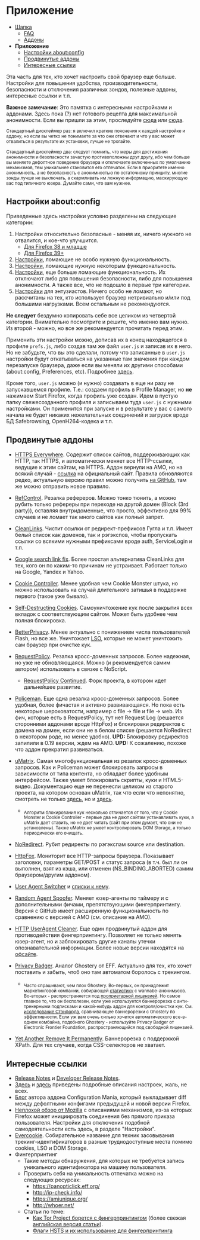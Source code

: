 # Приложение

* [Шапка](header.md)
  * [FAQ](header.md#faq)
  * [Аддоны](header.md#Аддоны)
* **Приложение**
  * [Настройки about:config](addendum.md#Настройки-aboutconfig)
  * [Продвинутые аддоны](addendum.md#Продвинутые-аддоны)
  * [Интересные ссылки](addendum.md#Интересные-ссылки)

Эта часть для тех, кто хочет настроить свой браузер еще больше. Настройки для повышения удобства, производительности, безопасности и отключения различных зондов, полезные аддоны, интересные ссылки и т.п.

**Важное замечание**: Это памятка с интересными настройками и аддонами. Здесь пока (?) нет готового рецепта для максимальной анонимности. Если вы пришли за этим, проследуйте [сюда](https://anonymous-proxy-servers.net/en/jondofox.html) или [сюда](https://www.torproject.org/).

<sub>Стандартный дисклеймер раз: я включил краткие пояснения к каждой настройке и аддону, но если вы четко не понимаете за что они отвечают и что у вас может отвалиться в результате их установки, лучше не трогайте.</sub>

<sub>Стандартный дисклеймер два: следует помнить, что меры для достижения анонимности и безопасности зачастую противоположны друг другу, ибо чем больше вы меняете дефолтное поведение браузера и отключаете включенных по умолчанию механизмов, тем уникальнее становится его отпечаток. Если в приоритете именно анонимность, а не безопасность с анонимностью по остаточному принципу, многие зонды лучше не выключать, а скармливать им ложную информацию, маскирующую вас под типичного юзера. Думайте сами, что вам нужнее.</sub>

## Настройки about:config
Приведенные здесь настройки условно разделены на следующие категории:

1. Настройки относительно безопасные - меняя их, ничего нужного не отвалится, и кое-что улучшится.
	* [Для Firefox 38 и младше](prefs/prefs_1.fx3800.js)
	* [Для Firefox 39+](prefs/prefs_1.fx3900.js)
2. [Настройки](prefs/prefs_2.js), ломающие не особо нужную функциональность.
3. [Настройки](prefs/prefs_3.js), ломающие нужную некоторым функциональность.
4. [Настройки](prefs/prefs_4.js), еще больше ломающие функциональность. Их отключают либо для повышения безопасности, либо для повышения анонимности. А также все, что не подошло в первые три категории.
5. [Настройки](prefs/prefs_exp.js) для энтузиастов. Ничего особо не ломают, но рассчитаны на тех, кто использует браузер нетривиально и/или под большими нагрузками. Всем остальным не рекомендуются.

**Не следует** бездумно копировать себе все целиком из четвертой категории. Внимательно посмотрите и решите, что именно вам нужно. Из второй - можно, но все же рекомендуется прочитать перед этим.

Применить эти настройки можно, дописав их в конец находящегося в профиле `prefs.js`, либо создав там же файл `user.js` и записав их в него. Но не забудьте, что вы это сделали, потому что записанные в `user.js` настройки будут откатываться на указанные там значения при каждом перезапуске браузера, даже если вы меняли их другими способами (about:config, Preferences, etc). Подробнее [здесь](http://kb.mozillazine.org/User.js_file).

Кроме того, `user.js` можно (и нужно) создавать в еще ни разу не запускавшемся профиле. Т.е.: создаем профиль в Profile Manager, но **не** нажимаем Start Firefox, когда профиль уже создан. Идем в пустую папку свежесозданного профиля и записываем туда `user.js` с нужными настройками. Он применится при запуске и в результате у вас с самого начала не будет никаких нежелательных соединений и загрузок вроде БД Safebrowsing, OpenH264-кодека и т.п.

## Продвинутые аддоны
* [HTTPS Everywhere](https://addons.mozilla.org/en-us/firefox/addon/https-everywhere/). Содержит список сайтов, поддерживающих как HTTP, так HTTPS, и автоматически меняет все HTTP-ссылки, ведущие к этим сайтам, на HTTPS. Аддон вернули на AMO, но на всякий случай - [ссылка](https://www.eff.org/https-everywhere/) на официальный сайт. Правила обновляются редко, актуальную версию правил можно получить [на GitHub](https://github.com/EFForg/https-everywhere), там же можно отправить новое правило.

* [RefControl](https://addons.mozilla.org/firefox/addon/refcontrol/). Резалка рефереров. Можно тонко тюнить, а можно рубить только рефереры при переходе на другой домен (Block (3rd party)), оставляя внутридоменные, что просто, эффективно для 99% случаев и не ломает так много сайтов как полный запрет.

* [CleanLinks](https://addons.mozilla.org/firefox/addon/clean-links/). Чистит ссылки от редирект-префиксов Гугла и т.п. Имеет белый список как доменов, так и рэгэкспов, чтобы пропускать ссылки со всякими нужными префиксами вроде auth, ServiceLogin и т.п.

* [Google search link fix](https://addons.mozilla.org/en-US/firefox/addon/google-search-link-fix/). Более простая альтернатива CleanLinks для тех, кого он по каким-то причинам не устраивает. Работает только на Google, Yandex и Yahoo.

* [Cookie Controller](https://addons.mozilla.org/firefox/addon/cookie-controller/). Менее удобная чем Cookie Monster штука, но можно использовать на случай длительного затишья в поддержке первого (такое уже бывало).

* [Self-Destructing Cookies](https://addons.mozilla.org/firefox/addon/self-destructing-cookies/). Самоуничтожение кук после закрытия всех вкладок с соответствующим сайтом. Может быть удобнее чем полная блокировка.

* [BetterPrivacy](https://addons.mozilla.org/firefox/addon/betterprivacy/). Менее актуально с понижением числа пользователей Flash, но все же. Уничтожает [LSO](https://en.wikipedia.org/wiki/Local_shared_object), которые не может уничтожить сам браузер при очистке кук.

* [RequestPolicy](https://addons.mozilla.org/firefox/addon/requestpolicy/). Резалка кросс-доменных запросов. Более надежная, но уже не обновляющаяся. Можно (и рекомендуется самим автором) использовать в связке с NoScript.

	* [RequestPolicy Continued](https://requestpolicycontinued.github.io). Форк проекта, в котором идет дальнейшее развитие.

* [Policeman](https://addons.mozilla.org/firefox/addon/policeman/). Еще одна резалка кросс-доменных запросов. Более удобная, более фичастая и активно развивающаяся. Но пока есть некоторые шероховатости, например с file -> file и file -> web. Из фич, которые есть в RequestPolicy, тут нет Request Log (решается сторонними аддонами вроде HttpFox) и блокировки редиректов с домена на домен, если они не в белом списке (решается NoRedirect в некотором роде, но менее удобно). **UPD:** Блокировку редиректов запилили в 0.19 версии, ждем на AMO. **UPD:** К сожалению, похоже что аддон прекратил развиваться.

* [uMatrix](https://addons.mozilla.org/firefox/addon/umatrix/). Самая многофункциональная из резалок кросс-доменных запросов. Как и Policeman может блокировать запросы в зависимости от типа контента, но обладает более удобным интерфейсом. Также умеет блокировать скрипты, куки и HTML5-видео. Документацию еще не перенесли целиком из старого проекта, на котором основан uMatrix, так что если что непонятно, смотреть не только [здесь](https://github.com/gorhill/uMatrix/wiki), но и [здесь](https://github.com/gorhill/httpswitchboard/wiki).

	* <sub>Алгоритм блокирования кук несколько отличается от того, что у Cookie Monster и Cookie Controller - первые два не дают сайтам устанавливать куки, а uMatrix дает ставить, но не дает читать (сайт при этом думает, что они не установлены). Также uMatrix не умеет контролировать DOM Storage, а только периодически его очищать.</sub>

* [NoRedirect](https://addons.mozilla.org/firefox/addon/noredirect/). Рубит редиректы по рэгэкспам source или destination.

* [HttpFox](https://addons.mozilla.org/firefox/addon/httpfox/). Мониторит все HTTP-запросы браузера. Показывает заголовки, параметры GET/POST и статус запроса (в т.ч. был ли он выполнен, взят из кэша, или отменен (NS_BINDING_ABORTED) самим браузером/другим аддоном).

* [User Agent Switcher](https://addons.mozilla.org/firefox/addon/user-agent-switcher/) и [списки к нему](http://techpatterns.com/downloads/firefox/useragentswitcher.xml).

* [Random Agent Spoofer](https://addons.mozilla.org/firefox/addon/random-agent-spoofer/). Меняет юзер-агенты по таймеру и с дополнительными фичами, препятствующими фингерпринтингу. Версия с GitHub имеет расширенную функциональность по сравнению с версией с AMO (см. описание на AMO).

* [HTTP UserAgent Cleaner](https://addons.mozilla.org/firefox/addon/http-useragent-cleaner/). Еще один продвинутый аддон для противодействия фингерпринтингу. Позволяет не только менять юзер-агент, но и заблокировать другие каналы утечки опознавательной информации. Более новые версии находятся на [офсайте](http://fxprivacy.8vs.ru/).

* [Privacy Badger](https://addons.mozilla.org/firefox/addon/privacy-badger-firefox/). Аналог Ghostery от EFF. Актуально для тех, кто хочет поставить и забыть, чтоб оно там автоматом боролось с трекингом.
	
	* <sub>Часто спрашивают, чем плох Ghostery. Во-первых, он принадлежит маркетинговой компании, собирающей [статистику](https://addons.mozilla.org/en-US/firefox/addon/ghostery/privacy/) с wannabe-анонимусов. Во-вторых - распространяется под [проприетарной лицензией](https://addons.mozilla.org/en-US/firefox/addon/ghostery/license/5.4.1). Но самое главное то, что он бесполезен, если уже используется баннерорезка с анти-трекерными подписками и какой-нибудь аддон для контроля/очистки кук. См. [исследование Стэнфорда](http://cyberlaw.stanford.edu/node/6730), сравнивающее баннерорезки с Ghostery по эффективности. Если уж вам очень сильно хочется автоматического все-в-одном комбайна, подобного Ghostery - используйте Privacy Badger от Electronic Frontier Foundation, распространяющийся под свободной лицензией.</sub>

* [Yet Another Remove It Permanently](https://addons.mozilla.org/firefox/addon/yarip/). Баннерорезка с поддержкой XPath. Для тех случаев, когда CSS-селекторов не хватает.

## Интересные ссылки
* [Release Notes](https://www.mozilla.org/firefox/notes) и [Developer Release Notes](https://developer.mozilla.org/en-US/Firefox/Releases).
* [Здесь](http://kb.mozillazine.org/About:config_entries) и [здесь](http://kb.mozillazine.org/Category:Preferences) приведены подробные описания настроек, жаль, не всех.
* [Блог](https://cat-in-136.github.io/tags.html#tag_pref%20diff) автора аддона Configuration Mania, который выкладывает diff между дефолтными конфигами предыдущей и новой версии Firefox.
* [Неплохой обзор от Mozilla](https://support.mozilla.org/en-US/kb/how-stop-firefox-automatically-making-connections) с описаниями механизмов, из-за которых Firefox может инициировать соединения без прямого приказа пользователя. Настройки для отключения подобной самодеятельности есть здесь, в разделе "Настройки".
* [Evercookie](http://samy.pl/evercookie/). Собирательное название для техник засовывания трекинг-идентификаторов в разные труднодоступные места помимо cookies, LSO и DOM Storage.
* Фингерпринтинг
  * Такие методы обнаружения, для которых не требуется запись уникального идентификатора на машину пользователя.
  * Проверить себя на уникальность отпечатка можно на следующих ресурсах:
    * https://panopticlick.eff.org/
    * http://ip-check.info/
    * https://amiunique.org/
    * http://whoer.net/
  * Статьи по теме:
    * [Как Tor Project борется с фингерпринтингом](http://geektimes.ru/post/244484/) (более свежая [английская версия статьи](https://www.sharelatex.com/github/repos/KOLANICH/Article-2015-Dull-captaincy-or-the-way-Tor-Project-fights-browser-fingerprinting/builds/44e474be624ca3bb65d1b1fbeb95abd1de8c5d13/raw/output.pdf)).
    * [Флаги HSTS и их использование для фингерпринтинга](http://geektimes.ru/post/244065/)
